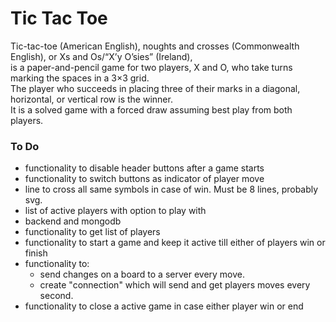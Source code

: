 # Tic Tac Toe

Tic-tac-toe (American English), noughts and crosses (Commonwealth English), or Xs and Os/“X’y O’sies” (Ireland),\
 is a paper-and-pencil game for two players, X and O, who take turns marking the spaces in a 3×3 grid.\
 The player who succeeds in placing three of their marks in a diagonal, horizontal, or vertical row is the winner.\
 It is a solved game with a forced draw assuming best play from both players.

### To Do

- functionality to disable header buttons after a game starts
- functionality to switch buttons as indicator of player move
- line to cross all same symbols in case of win. Must be 8 lines, probably svg.
- list of active players with option to play with
- backend and mongodb
- functionality to get list of players
- functionality to start a game and keep it active till either of players win or finish
- functionality to:
  - send changes on a board to a server every move.
  - create "connection" which will send and get players moves every second.
- functionality to close a active game in case either player win or end
